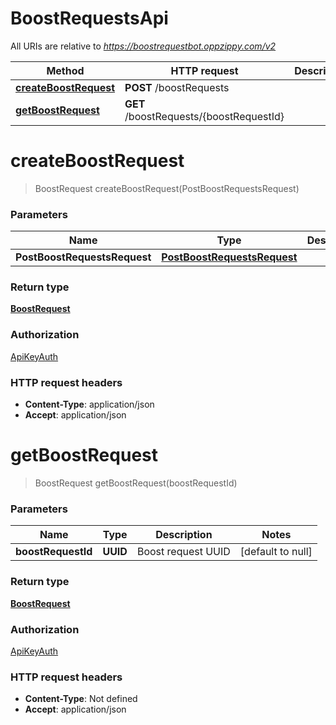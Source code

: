 # BoostRequestsApi

All URIs are relative to *https://boostrequestbot.oppzippy.com/v2*

Method | HTTP request | Description
------------- | ------------- | -------------
[**createBoostRequest**](BoostRequestsApi.md#createBoostRequest) | **POST** /boostRequests | 
[**getBoostRequest**](BoostRequestsApi.md#getBoostRequest) | **GET** /boostRequests/{boostRequestId} | 


<a name="createBoostRequest"></a>
# **createBoostRequest**
> BoostRequest createBoostRequest(PostBoostRequestsRequest)



### Parameters

Name | Type | Description  | Notes
------------- | ------------- | ------------- | -------------
 **PostBoostRequestsRequest** | [**PostBoostRequestsRequest**](../Models/PostBoostRequestsRequest.md)|  | [optional]

### Return type

[**BoostRequest**](../Models/BoostRequest.md)

### Authorization

[ApiKeyAuth](../README.md#ApiKeyAuth)

### HTTP request headers

- **Content-Type**: application/json
- **Accept**: application/json

<a name="getBoostRequest"></a>
# **getBoostRequest**
> BoostRequest getBoostRequest(boostRequestId)



### Parameters

Name | Type | Description  | Notes
------------- | ------------- | ------------- | -------------
 **boostRequestId** | **UUID**| Boost request UUID | [default to null]

### Return type

[**BoostRequest**](../Models/BoostRequest.md)

### Authorization

[ApiKeyAuth](../README.md#ApiKeyAuth)

### HTTP request headers

- **Content-Type**: Not defined
- **Accept**: application/json

